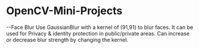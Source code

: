 # OpenCV-Mini-Projects

--Face Blur
Use GaussianBlur with a kernel of (91,91) to blur faces. It can be used for Privacy & identity protection in public/private areas. Can increase or decrease blur strength by changing the kernel.
